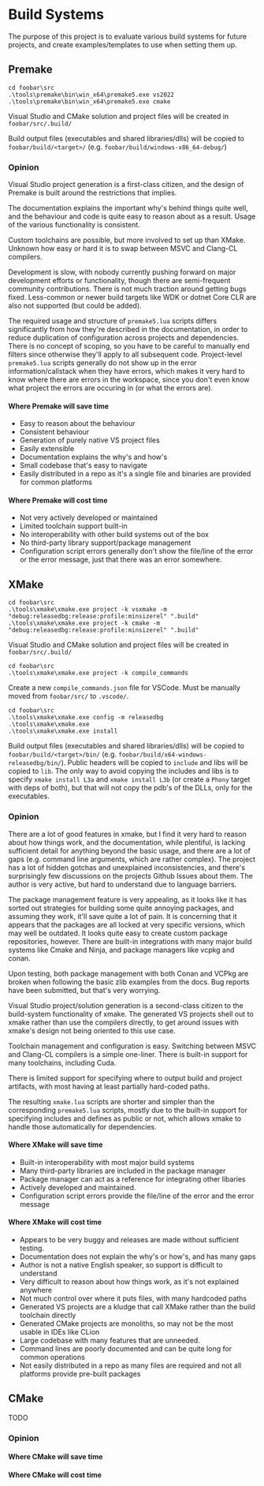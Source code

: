 # Build Systems

The purpose of this project is to evaluate various build systems for future projects, and create examples/templates to use when setting them up.

## Premake

```
cd foobar\src
.\tools\premake\bin\win_x64\premake5.exe vs2022
.\tools\premake\bin\win_x64\premake5.exe cmake
```

Visual Studio and CMake solution and project files will be created in `foobar/src/.build/`

Build output files (executables and shared libraries/dlls) will be copied to `foobar/build/<target>/` (e.g. `foobar/build/windows-x86_64-debug/`)

### Opinion

Visual Studio project generation is a first-class citizen, and the design of Premake is built around the restrictions that implies.

The documentation explains the important why's behind things quite well, and the behaviour and code is quite easy to reason about as a result. Usage of the various functionality is consistent.

Custom toolchains are possible, but more involved to set up than XMake. Unknown how easy or hard it is to swap between MSVC and Clang-CL compilers.

Development is slow, with nobody currently pushing forward on major development efforts or functionality, though there are semi-frequent community contributions. There is not much traction around getting bugs fixed. Less-common or newer build targets like WDK or dotnet Core CLR are also not supported (but could be added).

The required usage and structure of `premake5.lua` scripts differs significantly from how they're described in the documentation, in order to reduce duplication of configuration across projects and dependencies. There is no concept of scoping, so you have to be careful to manually end filters since otherwise they'll apply to all subsequent code. Project-level `premake5.lua` scripts generally do not show up in the error information/callstack when they have errors, which makes it very hard to know where there are errors in the workspace, since you don't even know what project the errors are occuring in (or what the errors are).

#### Where Premake will save time

* Easy to reason about the behaviour
* Consistent behaviour
* Generation of purely native VS project files
* Easily extensible
* Documentation explains the why's and how's
* Small codebase that's easy to navigate
* Easily distributed in a repo as it's a single file and binaries are provided for common platforms

#### Where Premake will cost time

* Not very actively developed or maintained
* Limited toolchain support built-in
* No interoperability with other build systems out of the box
* No third-party library support/package management
* Configuration script errors generally don't show the file/line of the error or the error message, just that there was an error somewhere.

## XMake

```
cd foobar\src
.\tools\xmake\xmake.exe project -k vsxmake -m "debug:releasedbg:release:profile:minsizerel" ".build"
.\tools\xmake\xmake.exe project -k cmake -m "debug:releasedbg:release:profile:minsizerel" ".build"
```

Visual Studio and CMake solution and project files will be created in `foobar/src/.build/`

```
cd foobar\src
.\tools\xmake\xmake.exe project -k compile_commands
```

Create a new `compile_commands.json` file for VSCode. Must be manually moved from `foobar/src/` to `.vscode/`.

```
cd foobar\src
.\tools\xmake\xmake.exe config -m releasedbg
.\tools\xmake\xmake.exe
.\tools\xmake\xmake.exe install
```

Build output files (executables and shared libraries/dlls) will be copied to `foobar/build/<target>/bin/` (e.g. `foobar/build/x64-windows-releasedbg/bin/`). Public headers will be copied to `include` and libs will be copied to `lib`. The only way to avoid copying the includes and libs is to specify `xmake install L3a` and `xmake install L3b` (or create a `Phony` target with deps of both), but that will not copy the pdb's of the DLLs, only for the executables.

### Opinion

There are a lot of good features in xmake, but I find it very hard to reason about how things work, and the documentation, while plentiful, is lacking sufficient detail for anything beyond the basic usage, and there are a lot of gaps (e.g. command line arguments, which are rather complex). The project has a lot of hidden gotchas and unexplained inconsistencies, and there's surprisingly few discussions on the projects Github Issues about them. The author is very active, but hard to understand due to language barriers.

The package management feature is very appealing, as it looks like it has sorted out strategies for building some quite annoying packages, and assuming they work, it'll save quite a lot of pain. It is concerning that it appears that the packages are all locked at very specific versions, which may well be outdated. It looks quite easy to create custom package repositories, however.
There are built-in integrations with many major build systems like Cmake and Ninja, and package managers like vcpkg and conan.

Upon testing, both package management with both Conan and VCPkg are broken when following the basic zlib examples from the docs. Bug reports have been submitted, but that's very worrying.

Visual Studio project/solution generation is a second-class citizen to the build-system functionality of xmake. The generated VS projects shell out to xmake rather than use the compilers directly, to get around issues with xmake's design not being oriented to this use case.

Toolchain management and configuration is easy. Switching between MSVC and Clang-CL compilers is a simple one-liner. There is built-in support for many toolchains, including Cuda.

There is limited support for specifying where to output build and project artifacts, with most having at least partially hard-coded paths.

The resulting `xmake.lua` scripts are shorter and simpler than the corresponding `premake5.lua` scripts, mostly due to the built-in support for specifying includes and defines as public or not, which allows xmake to handle those automatically for dependencies.

#### Where XMake will save time

* Built-in interoperability with most major build systems
* Many third-party libraries are included in the package manager
* Package manager can act as a reference for integrating other libaries
* Actively developed and maintained.
* Configuration script errors provide the file/line of the error and the error message

#### Where XMake will cost time

* Appears to be very buggy and releases are made without sufficient testing.
* Documentation does not explain the why's or how's, and has many gaps
* Author is not a native English speaker, so support is difficult to understand
* Very difficult to reason about how things work, as it's not explained anywhere
* Not much control over where it puts files, with many hardcoded paths
* Generated VS projects are a kludge that call XMake rather than the build toolchain directly
* Generated CMake projects are monoliths, so may not be the most usable in IDEs like CLion
* Large codebase with many features that are unneeded.
* Command lines are poorly documented and can be quite long for common operations
* Not easily distributed in a repo as many files are required and not all platforms provide pre-built packages

## CMake

TODO

### Opinion

#### Where CMake will save time

#### Where CMake will cost time

